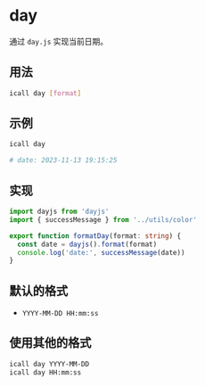 # day

通过 `day.js` 实现当前日期。

## 用法

```sh
icall day [format]
```

## 示例

```sh
icall day

# date: 2023-11-13 19:15:25
```


## 实现

```ts
import dayjs from 'dayjs'
import { successMessage } from '../utils/color'

export function formatDay(format: string) {
  const date = dayjs().format(format)
  console.log('date:', successMessage(date))
}
```

## 默认的格式

- `YYYY-MM-DD HH:mm:ss`

## 使用其他的格式

```sh
icall day YYYY-MM-DD
icall day HH:mm:ss
```

